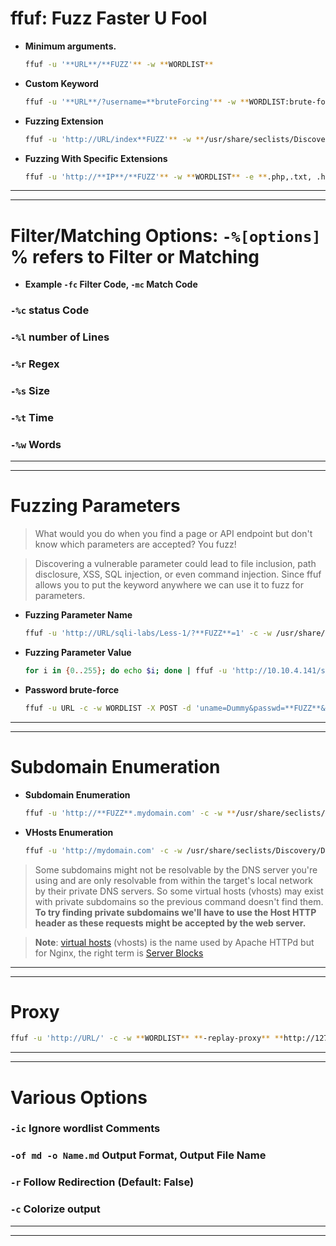 # ffuf: Fuzz Faster U Fool

- **Minimum arguments.**
    
    ```bash
    ffuf -u '**URL**/**FUZZ'** -w **WORDLIST** 
    ```
    

- **Custom Keyword**
    
    ```bash
    ffuf -u '**URL**/?username=**bruteForcing'** -w **WORDLIST:brute-forcing**
    ```
    
- **Fuzzing Extension**
    
    ```bash
    ffuf -u 'http://URL/index**FUZZ'** -w **/usr/share/seclists/Discovery/Web-Content/web-extensions.txt # .asp .html .php .css etc.**
    ```
    
- **Fuzzing With Specific Extensions**
    
    ```bash
    ffuf -u 'http://**IP**/**FUZZ'** -w **WORDLIST** -e **.php,.txt, .html, .js, .bak, .conf**
    ```
    

---

---

# Filter/Matching Options: `-%[options]`  % refers to Filter or Matching

- **Example `-fc` Filter Code, `-mc` Match Code**

### **`-%c`  status Code**

### **`-%l`   number of Lines**

### **`-%r`   Regex**

### **`-%s`   Size**

### **`-%t`   Time**

### **`-%w`   Words**

---

---

# Fuzzing Parameters

> What would you do when you find a page or API endpoint but don't know which parameters are accepted? You fuzz!
> 

> Discovering a vulnerable parameter could lead to file inclusion, path disclosure, XSS, SQL injection, or even command injection. Since ffuf allows you to put the keyword anywhere we can use it to fuzz for parameters.
> 
- **Fuzzing Parameter Name**
    
    ```bash
    ffuf -u 'http://URL/sqli-labs/Less-1/?**FUZZ**=1' -c -w /usr/share/seclists/Discovery/Web-Content/burp-parameter-names.txt -fw 39
    ```
    
- **Fuzzing Parameter Value**
    
    ```bash
    for i in {0..255}; do echo $i; done | ffuf -u 'http://10.10.4.141/sqli-labs/Less-1/?id=FUZZ' -c -w - -fw 33
    ```
    
- **Password brute-force**
    
    ```bash
    ffuf -u URL -c -w WORDLIST -X POST -d 'uname=Dummy&passwd=**FUZZ**&submit=Submit' -fs 1435 -H 'Content-Type: application/x-www-form-urlencoded'
    ```
    

---

---

# Subdomain Enumeration

- **Subdomain Enumeration**
    
    ```bash
    ffuf -u 'http://**FUZZ**.mydomain.com' -c -w **/usr/share/seclists/Discovery/DNS/subdomains-top1million-5000.txt**
    ```
    
- **VHosts Enumeration**
    
    ```bash
    ffuf -u 'http://mydomain.com' -c -w /usr/share/seclists/Discovery/DNS/subdomains-top1million-5000.txt -H 'Host: **FUZZ**.mydomain.com' -fs 0
    ```
    

> Some subdomains might not be resolvable by the DNS server you're using and are only resolvable from within the target's local network by their private DNS servers. So some virtual hosts (vhosts) may exist with private subdomains so the previous command doesn't find them. **To try finding private subdomains we'll have to use the Host HTTP header as these requests might be accepted by the web server.**
> 

> **Note**: [virtual hosts](https://httpd.apache.org/docs/2.4/en/vhosts/examples.html) (vhosts) is the name used by Apache HTTPd but for Nginx, the right term is [Server Blocks](https://www.nginx.com/resources/wiki/start/topics/examples/server_blocks/)
> 

---

---

# Proxy

```bash
ffuf -u 'http://URL/' -c -w **WORDLIST** **-replay-proxy** **http://127.0.0.1:8080**
```

---

---

# Various Options

### `-ic`  Ignore wordlist Comments

### `-of md -o Name.md`  Output Format, Output File Name

### `-r`  Follow Redirection (Default: False)

### `-c` Colorize output

---

---